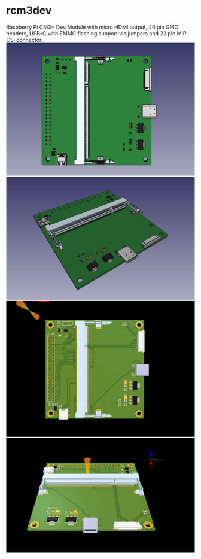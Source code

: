 # rcm3dev
Raspberry Pi CM3+ Dev Module with micro HDMI output, 40 pin GPIO headers, USB-C with EMMC flashing support via jumpers and 22 pin MIPI CSI connector.
![Screenshot](3.PNG)
![Screenshot](4.PNG)
![Screenshot](2.PNG)
![Screenshot](1.PNG)
